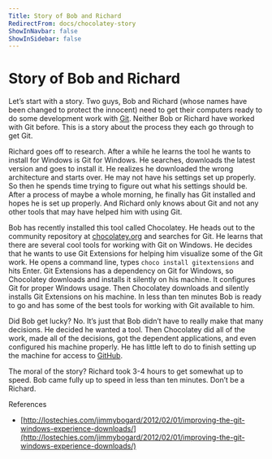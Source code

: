```yaml
---
Title: Story of Bob and Richard
RedirectFrom: docs/chocolatey-story
ShowInNavbar: false
ShowInSidebar: false
---
```


# Story of Bob and Richard

Let’s start with a story. Two guys, Bob and Richard (whose names have been changed to protect the innocent) need to get their computers ready to do some development work with [Git](http://git-scm.org). Neither Bob or Richard have worked with Git before. This is a story about the process they each go through to get Git.

Richard goes off to research. After a while he learns the tool he wants to install for Windows is Git for Windows. He searches, downloads the latest version and goes to install it. He realizes he downloaded the wrong architecture and starts over.  He may not have his settings set up properly. So then he spends time trying to figure out what his settings should be. After a process of maybe a whole morning, he finally has Git installed and hopes he is set up properly. And Richard only knows about Git and not any other tools that may have helped him with using Git.

Bob has recently installed this tool called Chocolatey. He heads out to the community repository at [chocolatey.org](http://chocolatey.org/packages) and searches for Git. He learns that there are several cool tools for working with Git on Windows. He decides that he wants to use Git Extensions for helping him visualize some of the Git work. He opens a command line, types `choco install gitextensions` and hits Enter. Git Extensions has a dependency on Git for Windows, so Chocolatey downloads and installs it silently on his machine. It configures Git for proper Windows usage. Then Chocolatey downloads and silently installs Git Extensions on his machine. In less than ten minutes Bob is ready to go and has some of the best tools for working with Git available to him.

Did Bob get lucky? No. It’s just that Bob didn’t have to really make that many decisions. He decided he wanted a tool. Then Chocolatey did all of the work, made all of the decisions, got the dependent applications, and even configured his machine properly. He has little left to do to finish setting up the machine for access to [GitHub](http://github.com).

The moral of the story? Richard took 3-4 hours to get somewhat up to speed. Bob came fully up to speed in less than ten minutes. Don’t be a Richard.

References

* [http://lostechies.com/jimmybogard/2012/02/01/improving-the-git-windows-experience-downloads/](http://lostechies.com/jimmybogard/2012/02/01/improving-the-git-windows-experience-downloads/)
